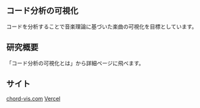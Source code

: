 ## コード分析の可視化

コードを分析することで音楽理論に基づいた楽曲の可視化を目標としています。

## 研究概要

「コード分析の可視化とは」から詳細ページに飛べます。

## サイト

[chord-vis.com](https://chord-vis.com)
[Vercel](https://chord-vis.vercel.app)
